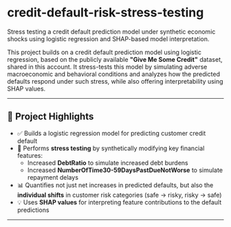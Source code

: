 # credit-default-risk-stress-testing
Stress testing a credit default prediction model under synthetic economic shocks using logistic regression and SHAP-based model interpretation.

This project builds on a credit default prediction model using logistic regression, based on the publicly available **"Give Me Some Credit"** dataset, shared in this account. It stress-tests this model by simulating adverse macroeconomic and behavioral conditions and analyzes how the predicted defaults respond under such stress, while also offering interpretability using SHAP values.

---

## 🚀 Project Highlights

- ✅ Builds a logistic regression model for predicting customer credit default 
- 🔄 Performs **stress testing** by synthetically modifying key financial features:
  - Increased **DebtRatio** to simulate increased debt burdens
  - Increased **NumberOfTime30-59DaysPastDueNotWorse** to simulate repayment delays
- 📊 Quantifies not just net increases in predicted defaults, but also the **individual shifts** in customer risk categories (safe → risky, risky → safe)
- 💡 Uses **SHAP values** for interpreting feature contributions to the default predictions

---
